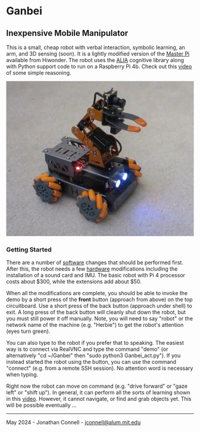 # Ganbei
## Inexpensive Mobile Manipulator

This is a small, cheap robot with verbal interaction, symbolic learning, an arm, and 3D sensing (soon). It is a lightly modified version of the [Master Pi](https://www.hiwonder.com/products/masterpi?variant=39783006994519) available from Hiwonder. The robot uses the [ALIA](https://github.com/jconnell11/ALIA) cognitive library along with Python support code to run on a Raspberry Pi 4b. Check out this [video](https://youtu.be/qWLANb0PmbM) of some simple reasoning.

![Herbie robot](Herbie.jpg)

### Getting Started

There are a number of [software](doc/software.md) changes that should be performed first. After this, the robot needs a few [hardware](doc/hardware.md) modifications including the installation of a sound card and IMU. The basic robot with Pi 4 processor costs about $300, while the extensions add about $50.

When all the modifications are complete, you should be able to invoke the demo by a short press of the __front__ button (approach from above) on the top circuitboard. Use a short press of the back button (approach under shell) to exit. A long press of the back button will cleanly shut down the robot, but you must still power it off manually. Note, you will need to say "robot" or the network name of the machine (e.g. "Herbie") to get the robot's attention (eyes turn green). 

You can also type to the robot if you prefer that to speaking. The easiest way is to connect via RealVNC and type the command "demo" (or alternatively "cd ~/Ganbei" then "sudo python3 Ganbei_act.py"). If you instead started the robot using the button, you can use the command "connect" (e.g. from a remote SSH session). No attention word is necessary when typing.

Right now the robot can move on command (e.g. "drive forward" or "gaze left" or "shift up"). In general, it can perform all the sorts of learning shown in this [video](https://youtu.be/EjzdjWy3SKM). However, it cannot navigate, or find and grab objects yet. This will be possible eventually ...

---

May 2024 - Jonathan Connell - jconnell@alum.mit.edu


